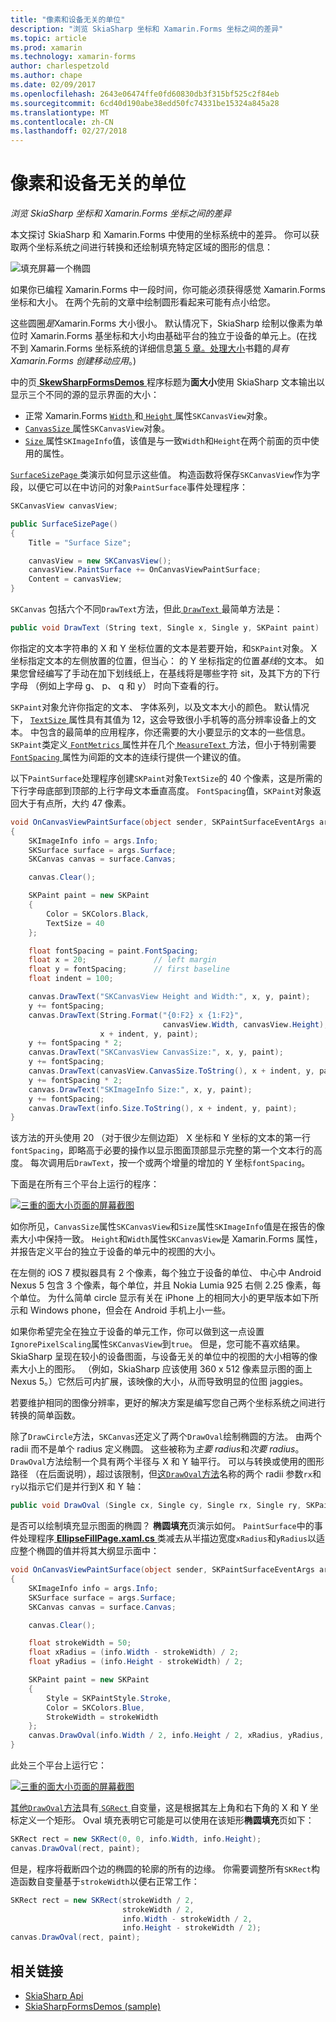 ```yaml
---
title: "像素和设备无关的单位"
description: "浏览 SkiaSharp 坐标和 Xamarin.Forms 坐标之间的差异"
ms.topic: article
ms.prod: xamarin
ms.technology: xamarin-forms
author: charlespetzold
ms.author: chape
ms.date: 02/09/2017
ms.openlocfilehash: 2643e06474ffe0fd60830db3f315bf525c2f84eb
ms.sourcegitcommit: 6cd40d190abe38edd50fc74331be15324a845a28
ms.translationtype: MT
ms.contentlocale: zh-CN
ms.lasthandoff: 02/27/2018
---
```

# <a name="pixels-and-device-independent-units"></a>像素和设备无关的单位

_浏览 SkiaSharp 坐标和 Xamarin.Forms 坐标之间的差异_

本文探讨 SkiaSharp 和 Xamarin.Forms 中使用的坐标系统中的差异。 你可以获取两个坐标系统之间进行转换和还绘制填充特定区域的图形的信息：

![](pixels-images/screenfillexample.png "填充屏幕一个椭圆")

如果你已编程 Xamarin.Forms 中一段时间，你可能必须获得感觉 Xamarin.Forms 坐标和大小。 在两个先前的文章中绘制圆形看起来可能有点小给您。

这些圆圈*是*Xamarin.Forms 大小很小。 默认情况下，SkiaSharp 绘制以像素为单位时 Xamarin.Forms 基坐标和大小均由基础平台的独立于设备的单元上。(在找不到 Xamarin.Forms 坐标系统的详细信息[第 5 章。处理大小](~/xamarin-forms/creating-mobile-apps-xamarin-forms/summaries/chapter05.md)书籍的*具有 Xamarin.Forms 创建移动应用*。)

中的页[ **SkewSharpFormsDemos** ](https://developer.xamarin.com/samples/xamarin-forms/SkiaSharpForms/SkiaSharpFormsDemos/)程序标题为**面大小**使用 SkiaSharp 文本输出以显示三个不同的源的显示界面的大小：

- 正常 Xamarin.Forms [ `Width` ](https://developer.xamarin.com/api/property/Xamarin.Forms.VisualElement.Width/)和[ `Height` ](https://developer.xamarin.com/api/property/Xamarin.Forms.VisualElement.Height/)属性`SKCanvasView`对象。
- [ `CanvasSize` ](https://developer.xamarin.com/api/property/SkiaSharp.Views.Forms.SKCanvasView.CanvasSize/)属性`SKCanvasView`对象。
- [ `Size` ](https://developer.xamarin.com/api/property/SkiaSharp.SKImageInfo.Size/)属性`SKImageInfo`值，该值是与一致`Width`和`Height`在两个前面的页中使用的属性。

[ `SurfaceSizePage` ](https://github.com/xamarin/xamarin-forms-samples/blob/master/SkiaSharpForms/SkiaSharpFormsDemos/SkiaSharpFormsDemos/SkiaSharpFormsDemos/Basics/SurfaceSizePage.cs)类演示如何显示这些值。 构造函数将保存`SKCanvasView`作为字段，以便它可以在中访问的对象`PaintSurface`事件处理程序：

```csharp
SKCanvasView canvasView;

public SurfaceSizePage()
{
    Title = "Surface Size";

    canvasView = new SKCanvasView();
    canvasView.PaintSurface += OnCanvasViewPaintSurface;
    Content = canvasView;
}
```

`SKCanvas` 包括六个不同`DrawText`方法，但此[ `DrawText` ](https://developer.xamarin.com/api/member/SkiaSharp.SKCanvas.DrawText/p/System.String/System.Single/System.Single/SkiaSharp.SKPaint/)最简单方法是：

```csharp
public void DrawText (String text, Single x, Single y, SKPaint paint)
```

你指定的文本字符串的 X 和 Y 坐标位置的文本是若要开始，和`SKPaint`对象。 X 坐标指定文本的左侧放置的位置，但当心： 的 Y 坐标指定的位置*基线*的文本。 如果您曾经编写了手动在加下划线纸上，在基线将是哪些字符 sit，及其下方的下行字母 （例如上字母 g、 p、 q 和 y） 时向下查看的行。

`SKPaint`对象允许你指定的文本、 字体系列，以及文本大小的颜色。 默认情况下， [ `TextSize` ](https://developer.xamarin.com/api/property/SkiaSharp.SKPaint.TextSize/)属性具有其值为 12，这会导致很小手机等的高分辨率设备上的文本。 中包含的最简单的应用程序，你还需要的大小要显示的文本的一些信息。 `SKPaint`类定义[ `FontMetrics` ](https://developer.xamarin.com/api/property/SkiaSharp.SKPaint.FontMetrics/)属性并在几个[ `MeasureText` ](https://developer.xamarin.com/api/member/SkiaSharp.SKPaint.MeasureText/p/System.String/)方法，但小于特别需要[ `FontSpacing` ](https://developer.xamarin.com/api/property/SkiaSharp.SKPaint.FontSpacing/)属性为间距的文本的连续行提供一个建议的值。

以下`PaintSurface`处理程序创建`SKPaint`对象`TextSize`的 40 个像素，这是所需的下行字母底部到顶部的上行字母文本垂直高度。 `FontSpacing`值，`SKPaint`对象返回大于有点所，大约 47 像素。

```csharp
void OnCanvasViewPaintSurface(object sender, SKPaintSurfaceEventArgs args)
{
    SKImageInfo info = args.Info;
    SKSurface surface = args.Surface;
    SKCanvas canvas = surface.Canvas;

    canvas.Clear();

    SKPaint paint = new SKPaint
    {
        Color = SKColors.Black,
        TextSize = 40
    };

    float fontSpacing = paint.FontSpacing;
    float x = 20;               // left margin
    float y = fontSpacing;      // first baseline
    float indent = 100;

    canvas.DrawText("SKCanvasView Height and Width:", x, y, paint);
    y += fontSpacing;
    canvas.DrawText(String.Format("{0:F2} x {1:F2}",
                                  canvasView.Width, canvasView.Height),
                    x + indent, y, paint);
    y += fontSpacing * 2;
    canvas.DrawText("SKCanvasView CanvasSize:", x, y, paint);
    y += fontSpacing;
    canvas.DrawText(canvasView.CanvasSize.ToString(), x + indent, y, paint);
    y += fontSpacing * 2;
    canvas.DrawText("SKImageInfo Size:", x, y, paint);
    y += fontSpacing;
    canvas.DrawText(info.Size.ToString(), x + indent, y, paint);
}
```

该方法的开头使用 20 （对于很少左侧边距） X 坐标和 Y 坐标的文本的第一行`fontSpacing`，即略高于必要的操作以显示图面顶部显示完整的第一个文本行的高度。 每次调用后`DrawText`，按一个或两个增量的增加的 Y 坐标`fontSpacing`。

下面是在所有三个平台上运行的程序：

[![](pixels-images/surfacesize-small.png "三重的面大小页面的屏幕截图")](pixels-images/surfacesize-large.png "面大小页面的三个屏幕截图")

如你所见，`CanvasSize`属性`SKCanvasView`和`Size`属性`SKImageInfo`值是在报告的像素大小中保持一致。 `Height`和`Width`属性`SKCanvasView`是 Xamarin.Forms 属性，并报告定义平台的独立于设备的单元中的视图的大小。

在左侧的 iOS 7 模拟器具有 2 个像素，每个独立于设备的单位、 中心中 Android Nexus 5 包含 3 个像素，每个单位，并且 Nokia Lumia 925 右侧 2.25 像素，每个单位。 为什么简单 circle 显示有关在 iPhone 上的相同大小的更早版本如下所示和 Windows phone，但会在 Android 手机上小一些。

如果你希望完全在独立于设备的单元工作，你可以做到这一点设置`IgnorePixelScaling`属性`SKCanvasView`到`true`。 但是，您可能不喜欢结果。 SkiaSharp 呈现在较小的设备图面，与设备无关的单位中的视图的大小相等的像素大小上的图形。 （例如，SkiaSharp 应该使用 360 x 512 像素显示图的面上 Nexus 5。）它然后可内扩展，该映像的大小，从而导致明显的位图 jaggies。

若要维护相同的图像分辨率，更好的解决方案是编写您自己两个坐标系统之间进行转换的简单函数。

除了`DrawCircle`方法，`SKCanvas`还定义了两个`DrawOval`绘制椭圆的方法。 由两个 radii 而不是单个 radius 定义椭圆。 这些被称为*主要 radius*和*次要 radius*。 `DrawOval`方法绘制一个具有两个半径与 X 和 Y 轴平行。 可以与转换或使用的图形路径 （在后面说明），超过该限制，但[这`DrawOval`方法](https://developer.xamarin.com/api/member/SkiaSharp.SKCanvas.DrawOval/p/System.Single/System.Single/System.Single/System.Single/SkiaSharp.SKPaint/)名称的两个 radii 参数`rx`和`ry`以指示它们是并行到X 和 Y 轴：

```csharp
public void DrawOval (Single cx, Single cy, Single rx, Single ry, SKPaint paint)
```

是否可以绘制填充显示图面的椭圆？ **椭圆填充**页演示如何。 `PaintSurface`中的事件处理程序[ **EllipseFillPage.xaml.cs** ](https://github.com/xamarin/xamarin-forms-samples/blob/master/SkiaSharpForms/SkiaSharpFormsDemos/SkiaSharpFormsDemos/SkiaSharpFormsDemos/Basics/EllipseFillPage.xaml.cs)类减去从半描边宽度`xRadius`和`yRadius`以适应整个椭圆的值并将其大纲显示面中：

```csharp
void OnCanvasViewPaintSurface(object sender, SKPaintSurfaceEventArgs args)
{
    SKImageInfo info = args.Info;
    SKSurface surface = args.Surface;
    SKCanvas canvas = surface.Canvas;

    canvas.Clear();

    float strokeWidth = 50;
    float xRadius = (info.Width - strokeWidth) / 2;
    float yRadius = (info.Height - strokeWidth) / 2;

    SKPaint paint = new SKPaint
    {
        Style = SKPaintStyle.Stroke,
        Color = SKColors.Blue,
        StrokeWidth = strokeWidth
    };
    canvas.DrawOval(info.Width / 2, info.Height / 2, xRadius, yRadius, paint);
}
```

此处三个平台上运行它：

[![](pixels-images/ellipsefill-small.png "三重的面大小页面的屏幕截图")](pixels-images/ellipsefill-large.png "面大小页面的三个屏幕截图")

[其他`DrawOval`方法](https://developer.xamarin.com/api/member/SkiaSharp.SKCanvas.DrawOval/p/SkiaSharp.SKRect/SkiaSharp.SKPaint/)具有[ `SGRect` ](https://developer.xamarin.com/api/type/SkiaSharp.SKRect/)自变量，这是根据其左上角和右下角的 X 和 Y 坐标定义一个矩形。 Oval 填充表明它可能是可以使用在该矩形**椭圆填充**页如下：

```csharp
SKRect rect = new SKRect(0, 0, info.Width, info.Height);
canvas.DrawOval(rect, paint);
```

但是，程序将截断四个边的椭圆的轮廓的所有的边缘。 你需要调整所有`SKRect`构造函数自变量基于`strokeWidth`以便右正常工作：

```csharp
SKRect rect = new SKRect(strokeWidth / 2,
                         strokeWidth / 2,
                         info.Width - strokeWidth / 2,
                         info.Height - strokeWidth / 2);
canvas.DrawOval(rect, paint);
```


## <a name="related-links"></a>相关链接

- [SkiaSharp Api](https://developer.xamarin.com/api/root/SkiaSharp/)
- [SkiaSharpFormsDemos (sample)](https://developer.xamarin.com/samples/xamarin-forms/SkiaSharpForms/SkiaSharpFormsDemos/)
